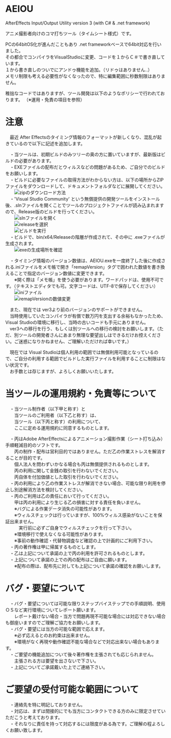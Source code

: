 # AEIOU  
AfterEffects Input/Output Utility version 3 (with C# &amp; .net framework)  
  
  
アニメ撮影者向けのコマ打ちツール（タイムシート様式）です。  
  
PCの64bitOS化が進んだこともあり .net frameworkベースで64bit対応を行いました。  
その都合でコンパイラをVisualStudioに変更、コードを１からＣ＃で書き直しています。  
１から書き直しのついでにアンドゥ機能を追加。（リドゥはありません..）  
メモリ制限も考える必要性がなくなったので、特に編集範囲に秒数制限はありません。  
  
稚拙なコードではありますが、ツール開発は以下のようなポリシーで行われております。 （※運用・免責の項目を参照） 

  
# 注意

　最近 After Effectsのタイミング情報のフォーマットが新しくなり、混乱が起きているので以下に記述を追加します。

　・当ツールは、初期ビルドのみツリーの奥の方に置いていますが、最新版はビルドの必要があります。  
　・EXEファイルの配布だとウィルスなどの問題があるため、ご自分でのビルドをお願いします。  
　・ビルドに必要なファイルの取得方法がわからない方は、以下の場所からZIPファイルをダウンロードして、ドキュメントフォルダなどに展開してください。
　　![zipのダウンロード方法](image/download.png)  
　・'Visual Studio Community' という無償提供の開発ツールをインストール後、.slnファイルを開くことでツールのプロジェクトファイルが読み込まれますので、Release版のビルドを行ってください。  
　　![slnファイルを開く](image/sln.png)  
　　![releaseを選択](image/release.png)  
　　![ビルドを実行](image/build.png)  
　・ビルドで、bin/x64/Releaseの階層が作成されて、その中に .exeファイルが生成されます。  
　　![exeの生成場所を確認](image/exe.png)  

　・タイミング情報のバージョン数値は、AEIOU.exeを一度終了した後に作成される.iniファイルをメモ帳で開き「remapVersion」タグで囲われた数値を書き換えることで指定のバージョン数値に変更できます。  
　　※開く際は「メモ帳」を使う必要があります。ワードパッドは、使用不可です。（テキストエディタでも可。文字コードは、UTF-8で保存してください）  
　　![iniファイル](image/ini.png)  
　　![remapVersionの数値変更](image/remap_version.png)  


　また、現在では ver3より前のバージョンのサポートができません。  
　当時使用していたコンパイラが有償で数万円を支出する余裕もなかったため、Visual Studioの環境に移行し、当時の古いコードも手元にありません。  
　ver3への移行を行う、もしくは別ツールへの移行の検討をお願いします。（ただ、別ツールの開発者さんにあまり無理な要望出しはできるだけお控えください。ご迷惑になりかねません、ご理解いただければ幸いです。）  

　現在では Visual Studioは個人利用の範囲では無償利用可能となっているので、ご自分の利用する範囲でビルドした実行ファイルを利用することに制限はない状況です。  
　お手数とは存じますが、よろしくお願いいたします。  


# 当ツールの運用規約・免責等について  
  
　・当ツール制作者（以下甲と称す）と  
　　当ツールのご利用者（以下乙と称す）は、  
　　当ツール（以下丙と称す）の利用について、  
　　ここに定める運用規約に同意するものとします。  
  
　・丙はAdobe AfterEffectsによるアニメーション撮影作業（シート打ち込み）手順軽減目的のソフトです。  
　　丙の制作・配布は営利目的ではありません。ただ乙の作業ストレスを解消することが目的です。  
　　個人法人を問わずいかなる場合も丙は無償提供されるものとします。  
　　丙の利用に関して金銭の取引を行わないでください。  
　　丙自体を付加価値とした取引を行わないでください。  
　・丙の利用により乙の作業ストレスが解消できない場合、可能な限り利用を停止し別途解消方法を検討してください。  
　・丙のご利用は乙の責任において行ってください。  
　　甲は丙の利用により生じる乙の損害に対する責任を負いません。  
　　※バグによる作業データ消失の可能性があります。  
　　※ウィルスチェックは行っていますが、100%ウィルス感染がないことを保証出来ません。  
　　　実行前に必ずご自身でウィルスチェックを行って下さい。  
　　※環境移行で使えなくなる可能性があります。  
　　※事前の動作確認・代替物調査など確認の上で計画的にご利用下さい。  
　・丙の著作権は甲に帰属するものとします。  
　・乙は上記について承諾の上で丙の利用を許可されるものとします。  
　・上記について承諾の上での丙の配布はご自由に願います。  
　　※配布の際は、配布先に対しても上記について承諾の確認をお願いします。  
  
# バグ・要望について  
　・バグ・要望については可能な限りステップバイステップでの手順説明、使用ＯＳなど実行環境についてレポート願います。  
　　レポート戴けない場合・当方で問題再現不可能な場合には対応できない場合も御座いますのでご理解ご協力をお願いします。  
　・バグ・要望には当方の可能な範囲で応えます。  
　　※必ず応えるとのお約束は出来ません。  
　　※環境がなく再現や動作確認不能な場合などで対応出来ない場合もあります。  
　・ご要望の機能追加について後々著作権を主張されても応じられません。  
　　主張される方は要望を出さないで下さい。  
　・上記についてご承諾戴いた上でご連絡下さい。  
  
# ご要望の受付可能な範囲について  
　・連絡先を特に明記しておりません。  
　・対応は、まずは間接的にでも当方にコンタクトできる方のみに限定させていただこうと考えております。  
　・それなりに責任を持って対応するには限度がある為です。ご理解の程よろしくお願い致します。  
